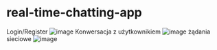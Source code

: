 # real-time-chatting-app
Login/Register
![image](https://github.com/wojtekswietojanski/real-time-chatting-app/assets/125148871/52869f28-6b5b-44c2-a6c6-60253c16fca6)
Konwersacja z użytkownikiem
![image](https://github.com/wojtekswietojanski/real-time-chatting-app/assets/125148871/3673a447-a145-4607-91e6-e1144cc56b89)
żądania sieciowe
![image](https://github.com/wojtekswietojanski/real-time-chatting-app/assets/125148871/f23c2eb2-011a-405d-9dae-278e62d271a1)


